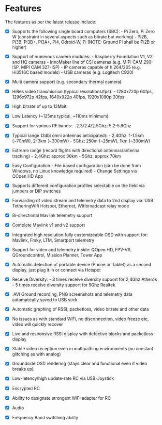 # Features

The features as per the latest [release ](https://github.com/OpenHD/Open.HD/releases)include:

* [x] Supports the following single board computers \(SBC\): - Pi Zero, Pi Zero W \(constraint in several aspects such as bitrate but working\) - Pi2B, Pi3B, Pi3B+, Pi3A+, Pi4, Odroid-W, Pi  \(NOTE: Ground Pi shall be Pi2B or higher\)
* [x] Support of numerous camera modules: - Raspberry Foundation V1, V2 and HQ cameras - InnoMaker line of CSI cameras \(e.g. MIPI CAM 290-ISP, MIPI CAM 327-ISP\) - IP cameras capable of h.264/265 \(e.g. Hi3516C based models\) - USB cameras \(e.g.  Logitech C920\)
* [x] Multi camera support \(e.g. secondary thermal camera\)
* [x] HiRes video transmission \(typical resolutions/fps\): - 1280x720p 60fps, 1296x972p 42fps, 1640x922p 40fps, 1920x1080p 30fps
* [x] High bitrate of up to 12Mbit 
* [x] Low Latency \(~125ms typical, ~110ms minimum\)
* [x] Support for various RF bands: - 2.3/2.4/2.5Ghz; 5.2-5.8Ghz 
* [x] Typical range \(3dbi omni antennas anticipated\): - 2,4Ghz: 1-1.5km \(~70mW\), 2-3km \(~300mW\) - 5Ghz: 250m \(~25mW\), 1km \(~300mW\)
* [x] Extreme range \(record flights with directional antennas/antenna tracking\) - 2,4Ghz: approx 30km - 5Ghz: approx 70km
* [x] Easy Configuration  - File based configuration \(can be done from Windows, no Linux knowledge required\) - Change Settings via QOpen.HD App
* [x] Supports different configuration profiles selectable on the field via jumpers or DIP switches
* [x] Forwarding of video stream and telemetry data to 2nd display via: USB TetheringWifi Hotspot, Ethernet, Wifibroadcast relay mode
* [x] Bi-directional Mavlink telemetry support
* [x] Complete Mavlink v1 and v2 support
* [x] Integrated high resolution fully customizeable OSD with support for:  Mavlink, Frsky, LTM, Smartport telemetry
* [x] Support for video and telemetry inside: QOpen.HD, FPV-VR, QGroundcontrol, Mission Planner, Tower App
* [x] Automatic detection of portable device \(Phone or Tablet\) as a second display, just plug it in or connect via Hotspot 
* [x] Receive Diversity: - 3 times receive diversity support for 2,4Ghz Atheros - 5 times receive diversity support for 5Ghz Realtek 
* [x] .AVI Ground recording, PNG screenshots and telemetry data automatically saved to USB stick
* [x] Automatic graphing of RSSI, packetloss, video bitrate and other data
* [x] No issues as with standard WiFi, no disconnection, video freeze etc, video will quickly recover
* [x] Live and responsive RSSI display with defective blocks and packetloss display
* [x] Stable video reception even in multipathing environments \(no constant glitching as with analog\)
* [x] Groundside OSD rendering \(stays clear and functional even if video breaks up\)
* [x] Low-latency/high update-rate RC via USB-Joystick
* [x] Encrypted RC
* [x] Ability to designate strongest WiFi adapter for RC
* [x] Audio
* [x] Frequency Band switching ability



